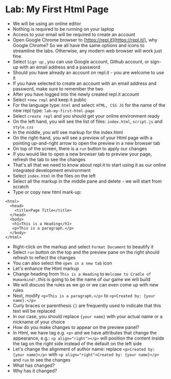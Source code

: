 # Lab: My First Html Page

* We will be using an online editor
* Nothing is required to be running on your laptop
* Access to your email will be required to create an account
* Open Google Chrome browser to [https://repl.it](https://repl.it/), why Google Chrome? So we all have the same options and icons to streamline the labs. Otherwise, any modern web browser will work just fine.
* Select `Sign up` , you can use Google account, Github account, or sign-up with an email address and a password
* Should you have already an account on repl.it - you are welcome to use it
* If you have selected to create an account with an email address and password, make sure to remember the two
* After you have logged into the newly created repl.it account
* Select `+new repl` and keep it public
* For the language type: `html` and select: `HTML, CSS JS` for the name of the new repl type: `lab-my-first-html-page`
* Select `create repl` and you should get your online environment ready
* On the left hand, you will see the list of files: `index.html`, `script.js` and `style.css`
* In the middle, you will see markup for the index.html
* On the right-hand, you will see a preview of your Html page with a pointing up-and-right arrow to open the preview in a new browser tab
* On top of the screen, there is a `run` button to apply our changes
* If you would like to open a new browser tab to preview your page, refresh the tab to see the changes
* That's all that we need to know about repl.it to start using it as our online integrated development environment
* Select `index.html` in the files on the left
* Select all the markup in the middle pane and delete - we will start from scratch
* Type or copy new html mark-up:

```
<html>
  <head>
    <title>Page Title</title>
  </head>
  <body>
   <h1>This is a Heading</h1>
   <p>This is a paragraph.</p>
  </body>
</html>
```

* Right-click on the markup and select `Format Document` to beautify it
* Select `run` button on the top and the preview pane on the right should refresh to reflect the changes
* You can also select the `open in a new tab` icon
* Let's enhance the Html markup
* Change heading from `This is a Heading` to `Welcome to Cradle of Humankind!,`this is going to be the name of our game we will build
* We will discuss the rules as we go or we can even come up with new rules
* Next, modify `<p>This is a paragraph.</p>` to `<p>Created by: {your name}.</p>`
* Curly braces or parenthesis `{}` are frequently used to indicate that this text will be replaced
* In our case, you should replace `{your name}` with your actual name or a nickname of your choice
* How do you make changes to appear on the preview panel?
* In Html, we have tag e.g. `<p>` and we have attributes that change the appearance, e.g.: `<p align="right"></p>` will position the content inside the tag on the right side instead of the default on the left side
* Let's change the alignment of author name: replace `<p>Created by: {your name}</p>` with `<p align="right">Created by: {your name}</p>` and `run` to see the changes
* What has changed?
* Why has it changed?



